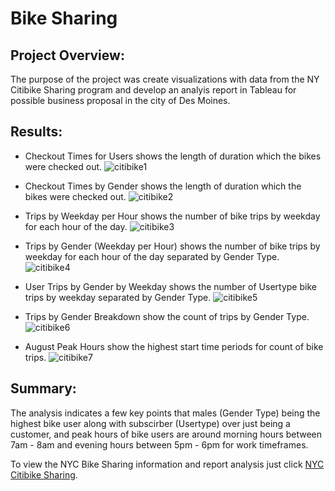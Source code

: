 # Bike Sharing

## Project Overview:
The purpose of the project was create visualizations with data from the NY Citibike Sharing program and develop an analyis report in Tableau for possible business proposal in the city of Des Moines.

## Results:
  - Checkout Times for Users shows the length of duration which the bikes were checked out.
    ![citibike1](https://user-images.githubusercontent.com/92836648/152702180-81a57a0c-07d4-42a8-ac99-e29b27906b80.png)
    
  - Checkout Times by Gender shows the length of duration which the bikes were checked out.
    ![citibike2](https://user-images.githubusercontent.com/92836648/152702185-e7c1d89d-742c-4c05-af27-3d54314f3eb0.png)
    
  - Trips by Weekday per Hour shows the number of bike trips by weekday for each hour of the day.
    ![citibike3](https://user-images.githubusercontent.com/92836648/152702186-5aa23fee-b094-43ee-af15-ac81286b0af3.png)
    
  - Trips by Gender (Weekday per Hour) shows the number of bike trips by weekday for each hour of the day separated by Gender Type.
    ![citibike4](https://user-images.githubusercontent.com/92836648/152702189-30697eb2-cc5e-4443-81b3-af65cea1301e.png)
    
  - User Trips by Gender by Weekday shows the number of Usertype bike trips by weekday separated by Gender Type.
    ![citibike5](https://user-images.githubusercontent.com/92836648/152702190-1f31204e-e5ff-40f6-b80d-f721a493da96.png)
    
  - Trips by Gender Breakdown show the count of trips by Gender Type.
    ![citibike6](https://user-images.githubusercontent.com/92836648/152702193-4de7a082-93aa-40b1-9c78-1bed9ee89be0.png)
    
  - August Peak Hours show the highest start time periods for count of bike trips.
    ![citibike7](https://user-images.githubusercontent.com/92836648/152702194-51bee279-dc26-4388-a025-a478724ba6bb.png)

## Summary:
The analysis indicates a few key points that males (Gender Type) being the highest bike user along with subscirber (Usertype) over just being a customer, and peak hours of bike users are around morning hours between 7am - 8am and evening hours between 5pm - 6pm for work timeframes.

To view the NYC Bike Sharing information and report analysis just click [NYC Citibike Sharing](https://public.tableau.com/app/profile/fernando.porras/viz/CitibkeStory-Fernando/CitibikeStory?publish=yes).
